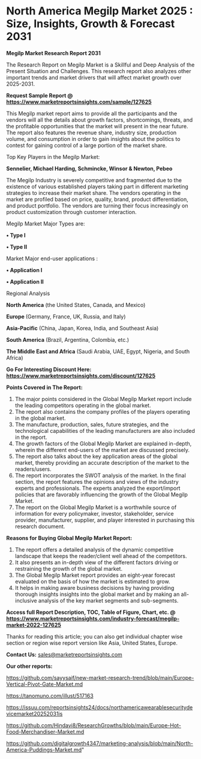 # North America Megilp Market 2025 : Size, Insights, Growth & Forecast 2031

<strong>Megilp Market Research Report 2031</strong>

The Research Report on Megilp Market is a Skillful and Deep Analysis of the Present Situation and Challenges. This research report also analyzes other important trends and market drivers that will affect market growth over 2025-2031.

<strong>Request Sample Report @ <a href=https://www.marketreportsinsights.com/sample/127625>https://www.marketreportsinsights.com/sample/127625</a></strong>

This Megilp market report aims to provide all the participants and the vendors will all the details about growth factors, shortcomings, threats, and the profitable opportunities that the market will present in the near future. The report also features the revenue share, industry size, production volume, and consumption in order to gain insights about the politics to contest for gaining control of a large portion of the market share.

Top Key Players in the Megilp Market:

<strong>Sennelier, Michael Harding, Schmincke, Winsor & Newton, Pebeo</strong>

The Megilp Industry is severely competitive and fragmented due to the existence of various established players taking part in different marketing strategies to increase their market share. The vendors operating in the market are profiled based on price, quality, brand, product differentiation, and product portfolio. The vendors are turning their focus increasingly on product customization through customer interaction.

Megilp Market Major Types are:

<strong>• Type I

• Type II</strong>

Market Major end-user applications :

<strong>• Application I

• Application II</strong>

Regional Analysis

</u><strong><b>North America</b></strong> (the United States, Canada, and Mexico)

<strong><b>Europe </b></strong>(Germany, France, UK, Russia, and Italy)

<strong><b>Asia-Pacific</b></strong> (China, Japan, Korea, India, and Southeast Asia)

<strong><b>South America</b></strong> (Brazil, Argentina, Colombia, etc.)

<strong><b>The Middle East and Africa</b></strong> (Saudi Arabia, UAE, Egypt, Nigeria, and South Africa)

<strong>Go For Interesting Discount Here: <a href=https://www.marketreportsinsights.com/discount/127625>https://www.marketreportsinsights.com/discount/127625</a></strong>

<strong>Points Covered in The Report:</strong>
<ol>
  <li>The major points considered in the Global Megilp Market report include the leading competitors operating in the global market.</li>
  <li>The report also contains the company profiles of the players operating in the global market.</li>
  <li>The manufacture, production, sales, future strategies, and the technological capabilities of the leading manufacturers are also included in the report.</li>
  <li>The growth factors of the Global Megilp Market are explained in-depth, wherein the different end-users of the market are discussed precisely.</li>
  <li>The report also talks about the key application areas of the global market, thereby providing an accurate description of the market to the readers/users.</li>
  <li>The report incorporates the SWOT analysis of the market. In the final section, the report features the opinions and views of the industry experts and professionals. The experts analyzed the export/import policies that are favorably influencing the growth of the Global Megilp Market.</li>
  <li>The report on the Global Megilp Market is a worthwhile source of information for every policymaker, investor, stakeholder, service provider, manufacturer, supplier, and player interested in purchasing this research document.</li>
</ol>
<strong>Reasons for Buying Global Megilp Market Report:</strong>

<ol>
  <li>The report offers a detailed analysis of the dynamic competitive landscape that keeps the reader/client well ahead of the competitors.</li>
  <li>It also presents an in-depth view of the different factors driving or restraining the growth of the global market.</li>
  <li>The Global Megilp Market report provides an eight-year forecast evaluated on the basis of how the market is estimated to grow.</li>
  <li>It helps in making aware business decisions by having providing thorough insights insights into the global market and by making an all-inclusive analysis of the key market segments and sub-segments.</li>
</ol>
<strong>Access full Report Description, TOC, Table of Figure, Chart, etc. @ <a href=https://www.marketreportsinsights.com/industry-forecast/megilp-market-2022-127625>https://www.marketreportsinsights.com/industry-forecast/megilp-market-2022-127625</a></strong>


Thanks for reading this article; you can also get individual chapter wise section or region wise report version like Asia, United States, Europe.

<strong>Contact Us:</strong>
sales@marketreportsinsights.com

<strong>Our other reports:</strong>

<a href=https://github.com/sayysaif/new-market-research-trend/blob/main/Europe-Vertical-Pivot-Gate-Market.md>https://github.com/sayysaif/new-market-research-trend/blob/main/Europe-Vertical-Pivot-Gate-Market.md</a>

<a href=https://tanomuno.com/illust/517163>https://tanomuno.com/illust/517163</a>

<a href=https://issuu.com/reportsinsights24/docs/northamericawearablesecuritydevicemarket20252031is>https://issuu.com/reportsinsights24/docs/northamericawearablesecuritydevicemarket20252031is</a>

<a href=https://github.com/Hindavi8/ResearchGrowths/blob/main/Europe-Hot-Food-Merchandiser-Market.md>https://github.com/Hindavi8/ResearchGrowths/blob/main/Europe-Hot-Food-Merchandiser-Market.md</a>

<a href=https://github.com/digitalgrowth4347/marketing-analysis/blob/main/North-America-Puddings-Market.md>https://github.com/digitalgrowth4347/marketing-analysis/blob/main/North-America-Puddings-Market.md</a>"
